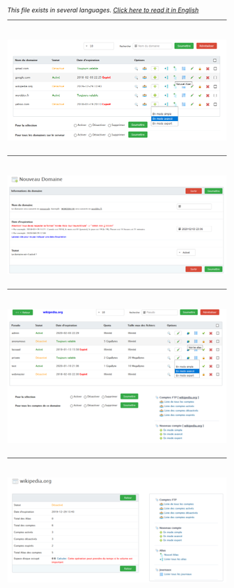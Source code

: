 <i>This file exists in several languages. <a href="SCREENSHOT.md"><u>Click here to read it in English</u></a></i>
<!--
<hr><br>

![FsFTP Server](img/server-config.png?raw=true)<br><br>
//-->
<hr><br>

![FsFTP Server](img/domaines.png?raw=true)<br><br>

<hr><br>

![FsFTP Server](img/nouveau-domaine.png?raw=true)<br><br>
<hr><br>

![FsFTP Server](img/comptes.png?raw=true)<br><br>

<hr><br>

![FsFTP Server](img/d-statut.png?raw=true)<br><br>
